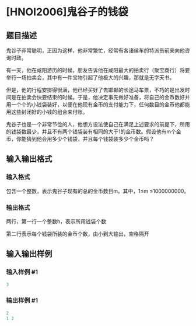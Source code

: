 # [HNOI2006]鬼谷子的钱袋

## 题目描述

鬼谷子非常聪明，正因为这样，他非常繁忙，经常有各诸侯车的特派员前来向他咨询时政。

有一天，他在咸阳游历的时候，朋友告诉他在咸阳最大的拍卖行（聚宝商行）将要举行一场拍卖会，其中有一件宝物引起了他极大的兴趣，那就是无字天书。

但是，他的行程安排得很满，他已经买好了去邯郸的长途马车票，不巧的是出发时间是在拍卖会快要结束的时候。于是，他决定事先做好准备，将自己的金币数好并用一个个的小钱袋装好，以便在他现有金币的支付能力下，任何数目的金币他都能用这些封闭好的小钱的组合来付账。

鬼谷子也是一个非常节俭的人，他想方设法使自己在满足上述要求的前提下，所用的钱袋数最少，并且不有两个钱袋装有相同的大于1的金币数。假设他有m个金币，你能猜到他会用多少个钱袋，并且每个钱袋装多少个金币吗？

## 输入输出格式

### 输入格式

包含一个整数，表示鬼谷子现有的总的金币数目m。其中，1≤m ≤1000000000。

### 输出格式

两行，第一行一个整数h，表示所用钱袋个数

第二行表示每个钱袋所装的金币个数，由小到大输出，空格隔开

## 输入输出样例

### 输入样例 #1

```cpp
3
```


### 输出样例 #1

```cpp
2
1 2
```



